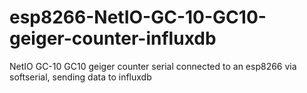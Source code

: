 # esp8266-NetIO-GC-10-GC10-geiger-counter-influxdb
NetIO GC-10 GC10 geiger counter serial connected to an esp8266 via softserial, sending data to influxdb
